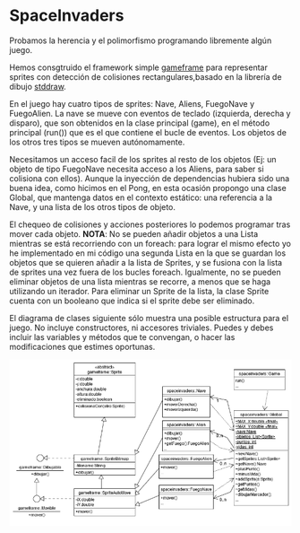 # SpaceInvaders
Probamos la herencia y el polimorfismo programando libremente algún juego.

Hemos consgtruido el framework simple [gameframe](https://github.com/vjfernandez/GameFrame) para representar sprites con detección de colisiones rectangulares,basado en la librería de dibujo [stddraw](https://github.com/vjfernandez/stddrawsound-netbeans). 

En el juego hay cuatro tipos de sprites: Nave, Aliens, FuegoNave y FuegoAlien. La nave se mueve con eventos de teclado (izquierda, derecha y disparo), que son obtenidos en la clase principal (game), en el método principal (run()) que es el que contiene el bucle de eventos. Los objetos de los otros tres tipos se mueven autónomamente.

Necesitamos un acceso facil de los sprites al resto de los objetos (Ej: un objeto de tipo FuegoNave necesita acceso a los Aliens, para saber si colisiona con ellos). Aunque la inyección de dependencias hubiera sido una buena idea, como hicimos en el Pong, en esta ocasión  propongo una clase Global, que mantenga datos en el contexto estático: una referencia a la Nave, y una lista de los otros tipos de objeto.

El chequeo de colisiones y acciones posteriores lo podemos programar tras mover cada objeto.
**NOTA**: No se pueden añadir objetos a una Lista mientras se está recorriendo con un foreach: para lograr el mismo efecto yo he implementado en mi código una segunda Lista en la que se guardan los objetos que se quieren añadir a la lista de Sprites, y se fusiona con la lista de sprites una vez fuera de los bucles foreach.
Igualmente, no se pueden eliminar objetos de una lista mientras se recorre, a menos que se haga utilizando un iterador. Para eliminar un Sprite de la lista, la clase Sprite cuenta con un booleano que indica si el sprite debe ser eliminado.

El diagrama de clases siguiente sólo muestra una posible estructura para el juego. No incluye constructores, ni accesores triviales. Puedes y debes incluir las variables y métodos que te convengan, o hacer las modificaciones que estimes oportunas.

![](https://raw.githubusercontent.com/vjfernandez/SpaceInvaders/master/uml-clases.png)
